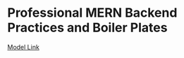 # Professional MERN Backend Practices and Boiler Plates

[Model Link](https://app.eraser.io/workspace/YtPqZ1VogxGy1jzIDkzj)
